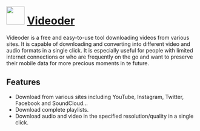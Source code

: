 # <img src="https://cdn.jsdelivr.net/gh/chocolatey-community/chocolatey-coreteampackages@6c3b84f069ec5a206359ddabc8c86e437339b3ef/icons/videoder.png" width="48" height="48"/> [Videoder](https://chocolatey.org/packages/videoder)

Videoder is a free and easy-to-use tool downloading videos from various sites.
It is capable of downloading and converting into different video and audio formats in a single click.
It is especially useful for people with limited internet connections or who are frequently on the go
and want to preserve their mobile data for more precious moments in te future.

## Features

 - Download from various sites including YouTube, Instagram, Twitter, Facebook and SoundCloud...
 - Download complete playlists.
 - Download audio and video in the specified resolution/quality in a single click.
